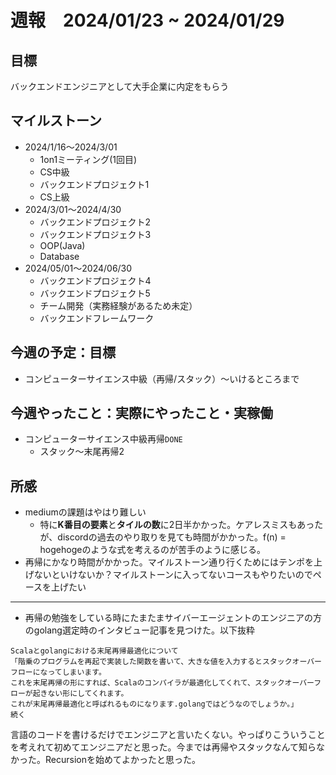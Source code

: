 # 週報　2024/01/23 ~ 2024/01/29

## 目標
バックエンドエンジニアとして大手企業に内定をもらう

## マイルストーン
- 2024/1/16〜2024/3/01
    - 1on1ミーティング(1回目)
    - CS中級
    - バックエンドプロジェクト1
    - CS上級
- 2024/3/01〜2024/4/30
   - バックエンドプロジェクト2
   - バックエンドプロジェクト3
   - OOP(Java)
   - Database
- 2024/05/01〜2024/06/30
    - バックエンドプロジェクト4
    - バックエンドプロジェクト5
    - チーム開発（実務経験があるため未定）
    - バックエンドフレームワーク

## 今週の予定：目標
- コンピューターサイエンス中級（再帰/スタック）〜いけるところまで

## 今週やったこと：実際にやったこと・実稼働
- コンピューターサイエンス中級再帰`DONE`
  - スタック〜末尾再帰2

## 所感
- mediumの課題はやはり難しい
  - 特に**K番目の要素**と**タイルの数**に2日半かかった。ケアレスミスもあったが、discordの過去のやり取りを見ても時間がかかった。f(n) = hogehogeのような式を考えるのが苦手のように感じる。
- 再帰にかなり時間がかかった。マイルストーン通り行くためにはテンポを上げないといけないか？マイルストーンに入ってないコースもやりたいのでペースを上げたい

---
- 再帰の勉強をしている時にたまたまサイバーエージェントのエンジニアの方のgolang選定時のインタビュー記事を見つけた。以下抜粋
```
Scalaとgolangにおける末尾再帰最適化について
「階乗のプログラムを再起で実装した関数を書いて、大きな値を入力するとスタックオーバーフローになってしまいます。
これを末尾再帰の形にすれば、Scalaのコンパイラが最適化してくれて、スタックオーバーフローが起きない形にしてくれます。
これが末尾再帰最適化と呼ばれるものになります.golangではどうなのでしょうか。」
続く
```
言語のコードを書けるだけでエンジニアと言いたくない。やっぱりこういうことを考えれて初めてエンジニアだと思った。今までは再帰やスタックなんて知らなかった。Recursionを始めてよかったと思った。

